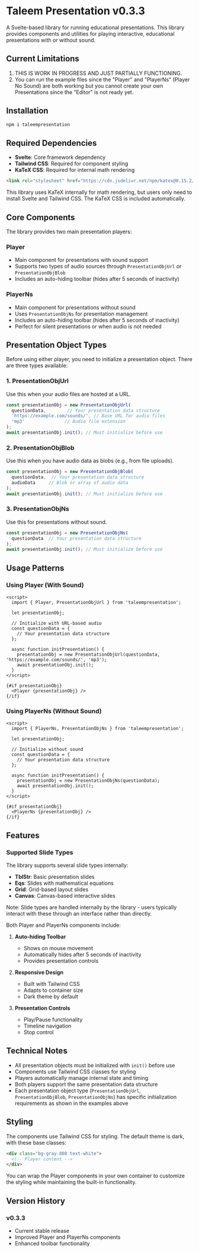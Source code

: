 # Taleem Presentation v0.3.3

A Svelte-based library for running educational presentations. This library provides components and utilities for playing interactive, educational presentations with or without sound.

## Current Limitations
1. THIS IS WORK IN PROGRESS AND JUST PARTIALLY FUNCTIONING.
2. You can run the example files since the "Player" and "PlayerNs" (Player No Sound) are both working but you cannot create your own Presentations since the "Editor" is not ready yet.

## Installation

```bash
npm i taleempresentation
```

## Required Dependencies

- **Svelte**: Core framework dependency
- **Tailwind CSS**: Required for component styling
- **KaTeX CSS**: Required for internal math rendering
```html
<link rel="stylesheet" href="https://cdn.jsdelivr.net/npm/katex@0.15.2/dist/katex.min.css" integrity="sha384-MlJdn/WNKDGXveldHDdyRP1R4CTHr3FeuDNfhsLPYrq2t0UBkUdK2jyTnXPEK1NQ" crossorigin="anonymous">
```

This library uses KaTeX internally for math rendering, but users only need to install Svelte and Tailwind CSS. The KaTeX CSS is included automatically.

## Core Components

The library provides two main presentation players:

### Player
- Main component for presentations with sound support
- Supports two types of audio sources through `PresentationObjUrl` or `PresentationObjBlob`
- Includes an auto-hiding toolbar (hides after 5 seconds of inactivity)

### PlayerNs
- Main component for presentations without sound
- Uses `PresentationObjNs` for presentation management
- Includes an auto-hiding toolbar (hides after 5 seconds of inactivity)
- Perfect for silent presentations or when audio is not needed

## Presentation Object Types

Before using either player, you need to initialize a presentation object. There are three types available:

### 1. PresentationObjUrl
Use this when your audio files are hosted at a URL.

```javascript
const presentationObj = new PresentationObjUrl(
  questionData,        // Your presentation data structure
  'https://example.com/sounds/', // Base URL for audio files
  'mp3'               // Audio file extension
);
await presentationObj.init(); // Must initialize before use
```

### 2. PresentationObjBlob
Use this when you have audio data as blobs (e.g., from file uploads).

```javascript
const presentationObj = new PresentationObjBlob(
  questionData,  // Your presentation data structure
  audioData     // Blob or array of audio data
);
await presentationObj.init(); // Must initialize before use
```

### 3. PresentationObjNs
Use this for presentations without sound.

```javascript
const presentationObj = new PresentationObjNs(
  questionData  // Your presentation data structure
);
await presentationObj.init(); // Must initialize before use
```

## Usage Patterns

### Using Player (With Sound)

```svelte
<script>
  import { Player, PresentationObjUrl } from 'taleempresentation';
  
  let presentationObj;
  
  // Initialize with URL-based audio
  const questionData = {
    // Your presentation data structure
  };
  
  async function initPresentation() {
    presentationObj = new PresentationObjUrl(questionData, 'https://example.com/sounds/', 'mp3');
    await presentationObj.init();
  }
</script>

{#if presentationObj}
  <Player {presentationObj} />
{/if}
```

### Using PlayerNs (Without Sound)

```svelte
<script>
  import { PlayerNs, PresentationObjNs } from 'taleempresentation';
  
  let presentationObj;
  
  // Initialize without sound
  const questionData = {
    // Your presentation data structure
  };
  
  async function initPresentation() {
    presentationObj = new PresentationObjNs(questionData);
    await presentationObj.init();
  }
</script>

{#if presentationObj}
  <PlayerNs {presentationObj} />
{/if}
```

## Features

### Supported Slide Types

The library supports several slide types internally:
- **TblStr**: Basic presentation slides
- **Eqs**: Slides with mathematical equations
- **Grid**: Grid-based layout slides
- **Canvas**: Canvas-based interactive slides

Note: Slide types are handled internally by the library - users typically interact with these through an interface rather than directly.

Both Player and PlayerNs components include:

1. **Auto-hiding Toolbar**
   - Shows on mouse movement
   - Automatically hides after 5 seconds of inactivity
   - Provides presentation controls

2. **Responsive Design**
   - Built with Tailwind CSS
   - Adapts to container size
   - Dark theme by default

3. **Presentation Controls**
   - Play/Pause functionality
   - Timeline navigation
   - Stop control

## Technical Notes

- All presentation objects must be initialized with `init()` before use
- Components use Tailwind CSS classes for styling
- Players automatically manage internal state and timing
- Both players support the same presentation data structure
- Each presentation object type (`PresentationObjUrl`, `PresentationObjBlob`, `PresentationObjNs`) has specific initialization requirements as shown in the examples above

## Styling

The components use Tailwind CSS for styling. The default theme is dark, with these base classes:
```html
<div class="bg-gray-800 text-white">
  <!-- Player content -->
</div>
```

You can wrap the Player components in your own container to customize the styling while maintaining the built-in functionality.

## Version History

### v0.3.3
- Current stable release
- Improved Player and PlayerNs components
- Enhanced toolbar functionality